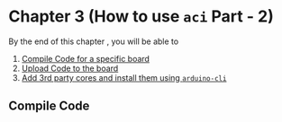 # Chapter 3 (How to use `aci` Part - 2)

By the end of this chapter , you will be able to 

1. [Compile Code for a specific board](#compile-code)
2. [Upload Code to the board](#upload-code)
3. [Add 3rd party cores and install them using `arduino-cli`](#edit-configuration)

## Compile Code 
